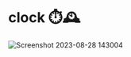 # clock ⏱️🕰️

![Screenshot 2023-08-28 143004](https://github.com/rensibhimani/clock/assets/137809172/bdcd704b-3ecf-4555-a5fb-29758b4b1baa)
